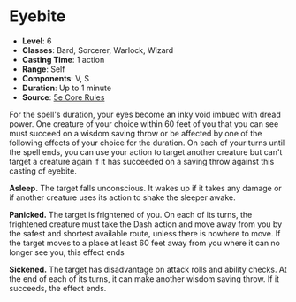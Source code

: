 # Eyebite

- **Level**: 6
- **Classes**: Bard, Sorcerer, Warlock, Wizard
- **Casting Time**: 1 action
- **Range**: Self
- **Components**: V, S
- **Duration**: Up to 1 minute
- **Source**: [5e Core Rules](http://dnd.wizards.com/articles/features/systems-reference-document-srd)

For the spell's duration, your eyes become an inky void imbued with dread power. One creature of your choice within 60 feet of you that you can see must succeed on a wisdom saving throw or be affected by one of the following effects of your choice for the duration. On each of your turns until the spell ends, you can use your action to target another creature but can't target a creature again if it has succeeded on a saving throw against this casting of eyebite.

**Asleep.** The target falls unconscious. It wakes up if it takes any damage or if another creature uses its action to shake the sleeper awake.

**Panicked.** The target is frightened of you. On each of its turns, the frightened creature must take the Dash action and move away from you by the safest and shortest available route, unless there is nowhere to move. If the target moves to a place at least 60 feet away from you where it can no longer see you, this effect ends

 **Sickened.** The target has disadvantage on attack rolls and ability checks. At the end of each of its turns, it can make another wisdom saving throw. If it succeeds, the effect ends.

